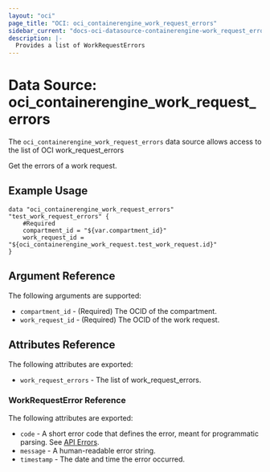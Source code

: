 ```yaml
---
layout: "oci"
page_title: "OCI: oci_containerengine_work_request_errors"
sidebar_current: "docs-oci-datasource-containerengine-work_request_errors"
description: |-
  Provides a list of WorkRequestErrors
---
```


# Data Source: oci_containerengine_work_request_errors
The `oci_containerengine_work_request_errors` data source allows access to the list of OCI work_request_errors

Get the errors of a work request.

## Example Usage

```hcl
data "oci_containerengine_work_request_errors" "test_work_request_errors" {
	#Required
	compartment_id = "${var.compartment_id}"
	work_request_id = "${oci_containerengine_work_request.test_work_request.id}"
}
```

## Argument Reference

The following arguments are supported:

* `compartment_id` - (Required) The OCID of the compartment.
* `work_request_id` - (Required) The OCID of the work request.


## Attributes Reference

The following attributes are exported:

* `work_request_errors` - The list of work_request_errors.

### WorkRequestError Reference

The following attributes are exported:

* `code` - A short error code that defines the error, meant for programmatic parsing. See [API Errors](https://docs.us-phoenix-1.oraclecloud.com/Content/API/References/apierrors.htm).
* `message` - A human-readable error string.
* `timestamp` - The date and time the error occurred.

